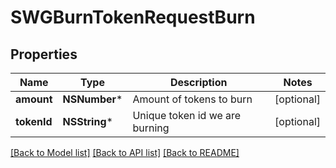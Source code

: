 # SWGBurnTokenRequestBurn

## Properties
Name | Type | Description | Notes
------------ | ------------- | ------------- | -------------
**amount** | **NSNumber*** | Amount of tokens to burn | [optional] 
**tokenId** | **NSString*** | Unique token id we are burning | [optional] 

[[Back to Model list]](../README.md#documentation-for-models) [[Back to API list]](../README.md#documentation-for-api-endpoints) [[Back to README]](../README.md)


